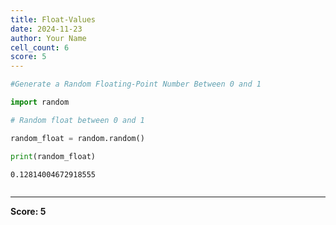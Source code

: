 ```yaml
---
title: Float-Values
date: 2024-11-23
author: Your Name
cell_count: 6
score: 5
---
```


```python
#Generate a Random Floating-Point Number Between 0 and 1
```


```python
import random
```


```python
# Random float between 0 and 1
```


```python
random_float = random.random()
```


```python
print(random_float)
```

    0.12814004672918555



```python

```


---
**Score: 5**
